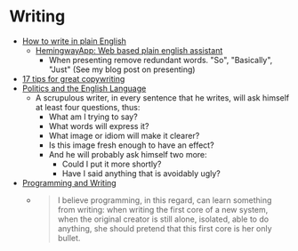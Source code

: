 Writing
=======

* [How to write in plain English](http://www.plainenglish.co.uk/how-to-write-in-plain-english.html)
    * [HemingwayApp: Web based plain english assistant](http://www.hemingwayapp.com/)
        * When presenting remove redundant words. "So", "Basically", "Just" (See my blog post on presenting)
* [17 tips for great copywriting](https://marketingexamples.com/copywriting/tips)
* [Politics and the English Language](https://www.orwellfoundation.com/the-orwell-foundation/orwell/essays-and-other-works/politics-and-the-english-language/)
    * A scrupulous writer, in every sentence that he writes, will ask himself at least four questions, thus: 
        * What am I trying to say? 
        * What words will express it? 
        * What image or idiom will make it clearer? 
        * Is this image fresh enough to have an effect? 
        * And he will probably ask himself two more: 
            * Could I put it more shortly? 
            * Have I said anything that is avoidably ugly?
* [Programming and Writing](http://antirez.com/news/135)
    * > I believe programming, in this regard, can learn something from writing: when writing the first core of a new system, when the original creator is still alone, isolated, able to do anything, she should pretend that this first core is her only bullet.